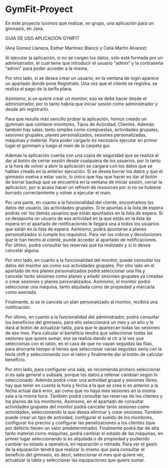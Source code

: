 # GymFit-Proyect
En este proyecto tuvimos que realizar, en grupo, una aplicación para un gimnasio, en Java.

GUIA DE USO APLICACIÓN GYMFIT

(Ana Gomez Llaneza, Esther Martinez Blanco y Celia Martin Alvarez)


Al ejecutar la aplicación, si no se cargan los datos, sólo está formada por un administrador, el cual tiene que  introducir el usuario “admin” y  la contraseña “admin” para poder acceder a la misma.

Por otro lado, si se desea crear un usuario, en la ventana de login aparece un apartado donde pone Regístrate. Una vez que el cliente se registra, se realiza el pago de la tarifa plana.

Asimismo, si se quiere crear un monitor, eso se debe hacer desde el administrador, por lo tanto habría que iniciar sesión como administrador y desde ahí registrarlo.

Para que resulte más sencillo probar la aplicación, hemos creado un gymmain que contiene monitores, Tipos de Actividad, Clientes. Además también hay salas, tanto simples como compuestas, actividades grupales, sesiones grupales, planes personalizados, sesiones personalizadas, máquinas y material.
Para poder cargarlo es necesario ejecutar en primer lugar el gymmain y luego el main de la carpeta gui.

Además la aplicación cuenta con una copia de seguridad que se realiza al dar al botón de cerrar sesión desde cualquiera de los usuarios, por lo tanto a la hora de volver a abrir la aplicación se cargará con los datos que se habían creado en la anterior ejecución. Si  se desea borrar los datos y que el gimnasio vuelva a estar vacío, lo único que hay que hacer es dar al botón de borrar backup que se encuentra en la ventana de iniciar sesión, cerrar la aplicacion, por si acaso hacer un refresh de resources por si no se hubiese borrado correctamtente y volver a ejecutar el main.

Por una parte, en cuanto a la funcionalidad del cliente, encontramos los datos del usuario, las actividades grupales. Si te apuntas a la lista de espera podrás ver los demás usuarios que  están apuntados en la lista de espera. Si se desapunta un usuario de esa actividad en la que estás en la lista de espera en el apartado de notificaciones le llegará una a todos los usuarios que están en la lista de espera.
Asimismo, podrá apuntarse a planes personalizados si cumple los requisitos.
Para ver los cobros y devoluciones que le han hecho al cliente, puede acceder al apartado de notificaciones.
Por último, podrá consultar las reservas que ha realizado y si lo desea cancelar alguna.


Por otro lado, en cuanto a la funcionalidad del monitor, puede consultar los datos del monitor así  como sus actividades grupales.
Por otro lado en el apartado de mis planes personalizados podrá seleccionar una fila y cancelar tanto sesiones como planes y añadir sesiones grupales ya creadas o crear sesiones y planes personalizados.
Asimismo, el monitor podrá seleccionar una máquina, tanto alquilada como de propiedad y marcarla como averiada.

Finalmente, si se le cancela un plan personalizado al monitor, recibirá una notificación.


Por último, en cuanto a la funcionalidad del administrador, podrá consultar los beneficios del gimnasio, para ello seleccionará un mes y un año y le dará al botón de actualizar tabla, para que le aparezcan todas las sesiones de ese mes. Para calcular el beneficio tendrá que seleccionar todas las sesiones que quiere sumar, eso se realiza dando al ctr a la vez que seleccionas con el ratón, en el caso de que no vayan seguidas las filas, para ahorrarte tiempo si tienes que seleccionar varias seguidas seria con la tecla shift y seleccionando con el ratón y finalmente dar al botón de calcular beneficio.

Por otro lado, para configurar una sala, se recomienda primero seleccionar si es sala general o subsala, porque los datos a rellenar cambian según lo seleccionado.
Además podrá crear una actividad grupal y sesiones libres, hay que tener en cuenta la hora y fecha a la que se crea si es anterior a la fecha actual dará error, así como que no haya más sesiones en la misma sala a la misma hora. También podrá consultar las reservas de los clientes y los planes de los monitores. 
Asimismo, en el apartado de consultar actividades grupales del monitor podrá cancelar tanto sesiones como actividades, seleccionando la que desea eliminar y crear sesiones.
También puede crear un tipo de actividad, configurar el sueldo de los monitores, configurar los precios y configurar las penalizaciones a los clientes (que por defecto tienen un valor predeterminado). 
Finalmente podrá dar de alta tanto material como máquinas, podrá cambiar el estado de las máquinas, en primer lugar seleccionando si es alquilada o de propiedad y pudiendo cambiar su estado a operativa, en reparación o retirada. Para ver el gasto de la equipación tendrá que realizar lo mismo que para consultar el beneficio del gimnasio, es decir, seleccionar el mes que quiere ver, actualizar la tabla y seleccionar las equipaciones que quiere sumar.
